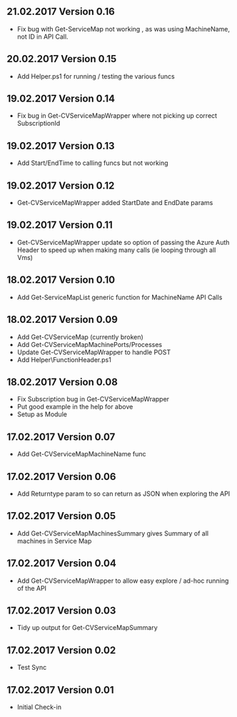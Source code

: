 ## 21.02.2017 Version 0.16 
* Fix bug with Get-ServiceMap not working , as was using MachineName, not ID in API Call.

## 20.02.2017 Version 0.15 
* Add Helper.ps1 for running / testing the various funcs

## 19.02.2017 Version 0.14
* Fix bug in Get-CVServiceMapWrapper where not picking up correct SubscriptionId

## 19.02.2017 Version 0.13
* Add Start/EndTime to calling funcs but not working

## 19.02.2017 Version 0.12
* Get-CVServiceMapWrapper added StartDate and EndDate params

## 19.02.2017 Version 0.11
* Get-CVServiceMapWrapper update so option of passing the Azure Auth Header to speed up when making many calls (ie looping through all Vms)


## 18.02.2017 Version 0.10
* Add Get-ServiceMapList generic function for MachineName API Calls 

## 18.02.2017 Version 0.09
* Add Get-CVServiceMap (currently broken)
* Add Get-CVServiceMapMachinePorts/Processes
* Update Get-CVServiceMapWrapper to handle POST
* Add Helper\FunctionHeader.ps1


## 18.02.2017 Version 0.08
* Fix Subscription bug in Get-CVServiceMapWrapper 
* Put good example in the help for above
* Setup as Module

## 17.02.2017 Version 0.07
* Add Get-CVServiceMapMachineName func

## 17.02.2017 Version 0.06
* Add Returntype param to so can return as JSON when exploring the API

## 17.02.2017 Version 0.05
* Add Get-CVServiceMapMachinesSummary gives Summary of all machines in Service Map

## 17.02.2017 Version 0.04
* Add Get-CVServiceMapWrapper to allow easy explore / ad-hoc running of the API

## 17.02.2017 Version 0.03
* Tidy up output for Get-CVServiceMapSummary

## 17.02.2017 Version 0.02
* Test Sync

## 17.02.2017 Version 0.01
* Initial Check-in